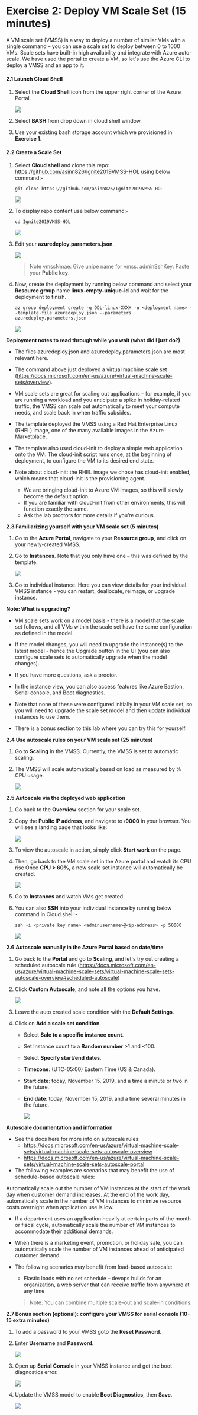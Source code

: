 # Exercise 2: Deploy VM Scale Set (15 minutes)

A VM scale set (VMSS) is a way to deploy a number of similar VMs with a single command – you can use a scale set to deploy between 0 to 1000 VMs. Scale sets have built-in high availability and integrate with Azure auto-scale. We have used the portal to create a VM, so let's use the Azure CLI to deploy a VMSS and an app to it.

#### 2.1 Launch Cloud Shell

1. Select the **Cloud Shell** icon from the upper right corner of the Azure Portal.

   ![](images/azureclisign.png)
   
2. Select **BASH** from drop down in cloud shell window.

3. Use your existing bash storage account which we provisioned in **Exercise 1**.

#### 2.2 Create a Scale Set

1. Select **Cloud shell** and clone this repo: https://github.com/asinn826/Ignite2019VMSS-HOL using below command:-

       git clone https://github.com/asinn826/Ignite2019VMSS-HOL

   ![](images/github.png)
   
2. To display repo content use below command:-
  
       cd Ignite2019VMSS-HOL
       
   ![](images/gitcontent.png)
   
3. Edit your **azuredeploy.parameters.json**.

   ![](images/editprameter.png)
   
   > Note vmssNmae: Give unipe name for vmss.
   > adminSshKey: Paste your **Public key**.
   
4. Now, create the deployment by running below command and select your **Resource group** name **linux-empty-unique-id** and wait for the deployment to finish.

   ``az group deployment create -g ODL-linux-XXXX -n <deployment name> --template-file azuredeploy.json --parameters azuredeploy.parameters.json 
   ``

   ![](images/deployed.png)
   
**Deployment notes to read through while you wait (what did I just do?)**

   * The files azuredeploy.json and azuredeploy.parameters.json are most relevant here.

   * The command above just deployed a virtual machine scale set (https://docs.microsoft.com/en-us/azure/virtual-machine-scale-sets/overview).

   * VM scale sets are great for scaling out applications – for example, if you are running a workload and you anticipate a spike in holiday-related traffic, the VMSS can scale out automatically to meet your compute needs, and scale back in when traffic subsides.
   * The template deployed the VMSS using a Red Hat Enterprise Linux (RHEL) image, one of the many available images in the Azure Marketplace.
   * The template also used cloud-init to deploy a simple web application onto the VM. The cloud-init script runs once, at the beginning of deployment, to configure the VM to its desired end state.
   * Note about cloud-init: the RHEL image we chose has cloud-init enabled, which means that cloud-init is the provisioning agent.
      - We are bringing cloud-init to Azure VM images, so this will slowly become the default option.
      - If you are familiar with cloud-init from other environments, this will function exactly the same.
      - Ask the lab proctors for more details if you’re curious.

**2.3 Familiarizing yourself with your VM scale set (5 minutes)**

1. Go to the **Azure Portal**, navigate to your **Resource group**, and click on your newly-created VMSS.

2. Go to **Instances**. Note that you only have one – this was defined by the template.

   ![](images/scalesetinstances.png)
   
3. Go to individual instance. Here you can view details for your individual VMSS instance - you can restart, deallocate, reimage, or upgrade instance.

**Note: What is upgrading?**

   * VM scale sets work on a model basis - there is a model that the scale set follows, and all VMs within the scale set have the same configuration as defined in the model.

   * If the model changes, you will need to upgrade the instance(s) to the latest model - hence the Upgrade button in the UI (you can also configure scale sets to automatically upgrade when the model changes).

   * If you have more questions, ask a proctor.

   * In the instance view, you can also access features like Azure Bastion, Serial console, and Boot diagnostics.

   * Note that none of these were configured initially in your VM scale set, so you will need to upgrade the scale set model and then update individual instances to use them.

   * There is a bonus section to this lab where you can try this for yourself.

**2.4 Use autoscale rules on your VM scale set (25 minutes)**

1. Go to **Scaling** in the VMSS. Currently, the VMSS is set to automatic scaling.

2. The VMSS will scale automatically based on load as measured by % CPU usage.

   ![](images/2.png)

**2.5 Autoscale via the deployed web application**

1. Go back to the **Overview** section for your scale set.

2. Copy the **Public IP address**, and navigate to **<ip-address>:9000** in your browser. You will see a landing page that looks like:
   
   ![](images/output.png)
   
3. To view the autoscale in action, simply click **Start work** on the page.

4. Then, go back to the VM scale set in the Azure portal and watch its CPU rise Once **CPU > 60%**, a new scale set instance will automatically be created.

   ![](images/3.png)
   
5. Go to **Instances** and watch VMs get created.

6. You can also **SSH** into your individual instance by running below command in Cloud shell:-
  
       ssh -i <private key name> <adminusername>@<ip-address> -p 50000
 
   ![](images/ssh.png)

**2.6 Autoscale manually in the Azure Portal based on date/time**
1. Go back to the **Portal** and go to **Scaling**, and let's try out creating a scheduled autoscale rule (https://docs.microsoft.com/en-us/azure/virtual-machine-scale-sets/virtual-machine-scale-sets-autoscale-overview#scheduled-autoscale)

2. Click **Custom Autoscale**, and note all the options you have.

   ![](images/4.png)
   
3. Leave the auto created scale condition with the **Default Settings**.

4. Click on **Add a scale set condition**.

   - Select **Sale to a specific instance count**.
   - Set Instance count to a **Random number** >1 and <100.
   - Select **Specify start/end dates**.
   - **Timezone**: (UTC-05:00) Eastern Time (US & Canada).
   - **Start date**: today, November 15, 2019, and a time a minute or two in the future.
   - **End date**: today, November 15, 2019, and a time several minutes in the future.

     ![](images/5.png)

**Autoscale documentation and information**

  * See the docs here for more info on autoscale rules:
     - https://docs.microsoft.com/en-us/azure/virtual-machine-scale-sets/virtual-machine-scale-sets-autoscale-overview 
     - https://docs.microsoft.com/en-us/azure/virtual-machine-scale-sets/virtual-machine-scale-sets-autoscale-portal
  * The following examples are scenarios that may benefit the use of schedule-based autoscale rules:

Automatically scale out the number of VM instances at the start of the work day when customer demand increases. At the end of the work day, automatically scale in the number of VM instances to minimize resource costs overnight when application use is low.
  * If a department uses an application heavily at certain parts of the month or fiscal cycle, automatically scale the number of VM instances to accommodate their additional demands.
  * When there is a marketing event, promotion, or holiday sale, you can automatically scale the number of VM instances ahead of anticipated customer demand.
  * The following scenarios may benefit from load-based autoscale:
     - Elastic loads with no set schedule – devops builds for an organization, a web server that can receive traffic from anywhere at any time
   
    > Note: You can combine multiple scale-out and scale-in conditions.

**2.7 Bonus section (optional): configure your VMSS for serial console (10-15 extra minutes)**

1. To add a password to your VMSS goto the **Reset Password**.

2. Enter **Username** and **Password**.

   ![](images/resetscalinstances.png)
   
3. Open up **Serial Console** in your VMSS instance and get the boot diagnostics error.

   ![](images/6.png)
   
4. Update the VMSS model to enable **Boot Diagnostics**, then **Save**.

   ![](images/7.png)
